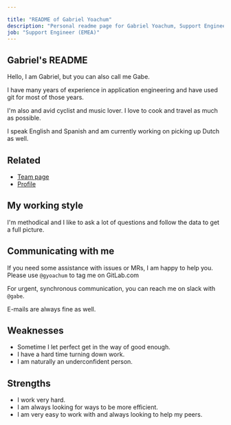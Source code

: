 ```yaml
---

title: "README of Gabriel Yoachum"
description: "Personal readme page for Gabriel Yoachum, Support Engineer, GitLab"
job: "Support Engineer (EMEA)"
---
```


## Gabriel's README


Hello, I am Gabriel, but you can also call me Gabe.

I have many years of experience in application engineering and have used git for most
of those years.

I'm also and avid cyclist and music lover. I love to cook and travel as much as possible.

I speak English and Spanish and am currently working on picking up Dutch as well.


## Related

* [Team page](/handbook/company/team/#gyoachum)
* [Profile](https://gitlab.com/gyoachum)

## My working style

I'm methodical and I like to ask a lot of questions and follow the data to get a full picture.

## Communicating with me

If you need some assistance with issues or MRs, I am happy to help you. Please use `@gyoachum` to tag me on GitLab.com

For urgent, synchronous communication, you can reach me on slack with `@gabe`.

E-mails are always fine as well.

## Weaknesses

* Sometime I let perfect get in the way of good enough.
* I have a hard time turning down work.
* I am naturally an underconfident person.

## Strengths

* I work very hard.
* I am always looking for ways to be more efficient.
* I am very easy to work with and always looking to help my peers.
